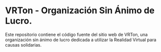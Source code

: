 # VRTon - Organización Sin Ánimo de Lucro.

Este repositorio contiene el código fuente del sitio web de VRTon, una organización sin ánimo de lucro dedicada a utilizar la Realidad Virtual para causas solidarias.